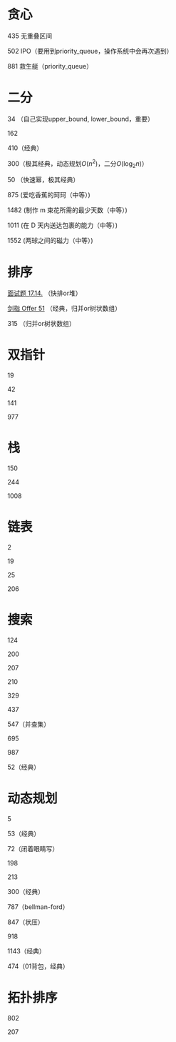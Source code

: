 # 贪心

435 无重叠区间

502 IPO（要用到priority_queue，操作系统中会再次遇到）

881 救生艇（priority_queue）

# 二分

34 （自己实现upper_bound, lower_bound，重要）

162

410（经典）

300（极其经典，动态规划$O(n^2)$，二分$O(\log_2 n)$）

50 （快速幂，极其经典）

875 (爱吃香蕉的珂珂（中等）)

1482 (制作 m 束花所需的最少天数（中等）)

 1011 (在 D 天内送达包裹的能力（中等）)

 1552 (两球之间的磁力（中等）)

# 排序

 [面试题 17.14.](https://leetcode-cn.com/problems/smallest-k-lcci/) （快排or堆）

 [剑指 Offer 51](https://leetcode-cn.com/problems/shu-zu-zhong-de-ni-xu-dui-lcof/) （经典，归并or树状数组）

315 （归并or树状数组）

# 双指针

19

42

141

977

# 栈

150

244

1008

# 链表

2

19

25

206

# 搜索

124

200

207

210

329

437

547（并查集）

695

987

52（经典）

# 动态规划

5

53（经典）

72（闭着眼睛写）

198

213

300（经典）

787（bellman-ford）

847（状压）

918

1143（经典）

474（01背包，经典）

# 拓扑排序

802

207

